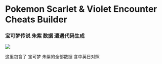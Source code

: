# Pokemon Scarlet & Violet Encounter Cheats Builder
### 宝可梦传说 朱紫 数据 遭遇代码生成

<img src="https://livedoor.blogimg.jp/ruimusume/imgs/5/d/5d4940f0.png"/>

这里包含了 宝可梦 朱紫的全部数据 含中英日对照
